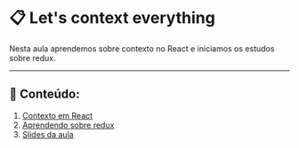 # 📋 Let's context everything

Nesta aula aprendemos sobre contexto no React e iniciamos os estudos sobre redux.

***

## 📜 Conteúdo:

1. [Contexto em React](./context-api-react)
2. [Aprendendo sobre redux](./create-react-redux)
3. [Slides da aula](./../material-aulas/aula-4-lets-context-everything.pptx)
